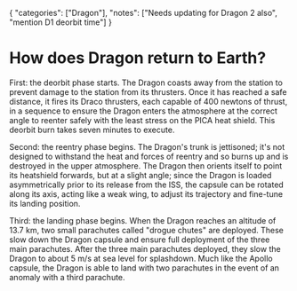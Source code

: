 {
    "categories": ["Dragon"],
    "notes": ["Needs updating for Dragon 2 also", "mention D1 deorbit time"]
}

# How does Dragon return to Earth?

First: the deorbit phase starts. The Dragon coasts away from the station to prevent damage to the station from its thrusters. Once it has reached a safe distance, it fires its Draco thrusters, each capable of 400 newtons of thrust, in a sequence to ensure the Dragon enters the atmosphere at the correct angle to reenter safely with the least stress on the PICA heat shield. This deorbit burn takes seven minutes to execute.

Second: the reentry phase begins. The Dragon's trunk is jettisoned; it's not designed to withstand the heat and forces of reentry and so burns up and is destroyed in the upper atmosphere. The Dragon then orients itself to point its heatshield forwards, but at a slight angle; since the Dragon is loaded asymmetrically prior to its release from the ISS, the capsule can be rotated along its axis, acting like a weak wing, to adjust its trajectory and fine-tune its landing position.

Third: the landing phase begins. When the Dragon reaches an altitude of 13.7 km, two small parachutes called "drogue chutes" are deployed. These slow down the Dragon capsule and ensure full deployment of the three main parachutes. After the three main parachutes deployed, they slow the Dragon to about 5 m/s at sea level for splashdown. Much like the Apollo capsule, the Dragon is able to land with two parachutes in the event of an anomaly with a third parachute.
